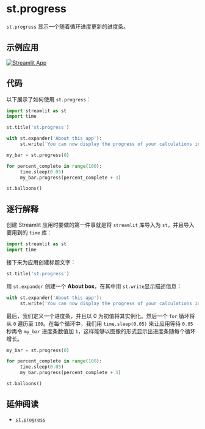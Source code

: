 # st.progress

`st.progress` 显示一个随着循环进度更新的进度条。

## 示例应用

[![Streamlit App](https://static.streamlit.io/badges/streamlit_badge_black_white.svg)](https://share.streamlit.io/dataprofessor/st.progress/)

## 代码

以下展示了如何使用 `st.progress`：

```python
import streamlit as st
import time

st.title('st.progress')

with st.expander('About this app'):
     st.write('You can now display the progress of your calculations in a Streamlit app with the `st.progress` command.')

my_bar = st.progress(0)

for percent_complete in range(100):
     time.sleep(0.05)
     my_bar.progress(percent_complete + 1)

st.balloons()
```

## 逐行解释

创建 Streamlit 应用时要做的第一件事就是将 `streamlit` 库导入为 `st`，并且导入要用到的 `time` 库：

```python
import streamlit as st
import time
```

接下来为应用创建标题文字：

```python
st.title('st.progress')
```

用 `st.expander` 创建一个 **About box**，在其中用 `st.write`显示描述信息：

```python
with st.expander('About this app'):
     st.write('You can now display the progress of your calculations in a Streamlit app with the `st.progress` command.')
```

最后，我们定义一个进度条，并且以 0 为初值将其实例化。然后一个 `for` 循环将从 `0` 遍历至 `100`。在每个循环中，我们用 `time.sleep(0.05)` 来让应用等待 `0.05` 秒再令 `my_bar` 进度条数值加 `1`，这样能够以图像的形式显示出进度条随每个循环增长。

```python
my_bar = st.progress(0)

for percent_complete in range(100):
     time.sleep(0.05)
     my_bar.progress(percent_complete + 1)

st.balloons()
```

## 延伸阅读

- [`st.progress`](https://docs.streamlit.io/library/api-reference/status/st.progress)
